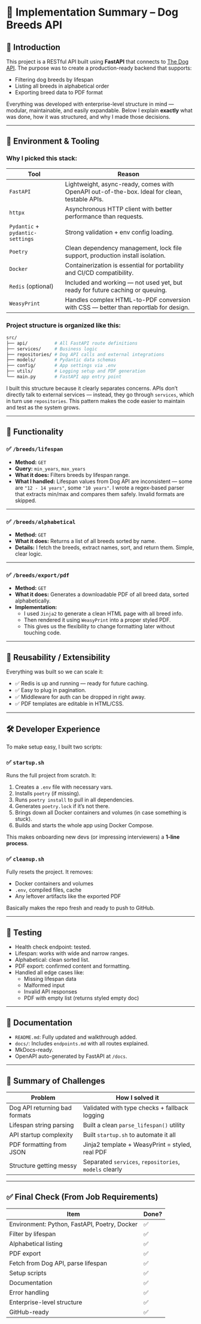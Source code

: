 # 🧠 Implementation Summary – Dog Breeds API

## 👋 Introduction

This project is a RESTful API built using **FastAPI** that connects to [The Dog API](https://thedogapi.com). The purpose was to create a production-ready backend that supports:

- Filtering dog breeds by lifespan
- Listing all breeds in alphabetical order
- Exporting breed data to PDF format

Everything was developed with enterprise-level structure in mind — modular, maintainable, and easily expandable. Below I explain **exactly** what was done, how it was structured, and why I made those decisions.

---

## 🔧 Environment & Tooling

### Why I picked this stack:

| Tool | Reason |
|------|--------|
| `FastAPI` | Lightweight, async-ready, comes with OpenAPI out-of-the-box. Ideal for clean, testable APIs. |
| `httpx` | Asynchronous HTTP client with better performance than requests. |
| `Pydantic` + `pydantic-settings` | Strong validation + env config loading. |
| `Poetry` | Clean dependency management, lock file support, production install isolation. |
| `Docker` | Containerization is essential for portability and CI/CD compatibility. |
| `Redis` (optional) | Included and working — not used yet, but ready for future caching or queuing. |
| `WeasyPrint` | Handles complex HTML-to-PDF conversion with CSS — better than reportlab for design. |

### Project structure is organized like this:

```bash
src/
├── api/          # All FastAPI route definitions
├── services/     # Business logic
├── repositories/ # Dog API calls and external integrations
├── models/       # Pydantic data schemas
├── config/       # App settings via .env
├── utils/        # Logging setup and PDF generation
└── main.py       # FastAPI app entry point
```

I built this structure because it clearly separates concerns. APIs don’t directly talk to external services — instead, they go through `services`, which in turn use `repositories`. This pattern makes the code easier to maintain and test as the system grows.

---

## 🚀 Functionality

### ✅ `/breeds/lifespan`
- **Method:** `GET`
- **Query:** `min_years`, `max_years`
- **What it does:** Filters breeds by lifespan range.
- **What I handled:** Lifespan values from Dog API are inconsistent — some are `"12 - 14 years"`, some `"10 years"`. I wrote a regex-based parser that extracts min/max and compares them safely. Invalid formats are skipped.

---

### ✅ `/breeds/alphabetical`
- **Method:** `GET`
- **What it does:** Returns a list of all breeds sorted by name.
- **Details:** I fetch the breeds, extract names, sort, and return them. Simple, clear logic.

---

### ✅ `/breeds/export/pdf`
- **Method:** `GET`
- **What it does:** Generates a downloadable PDF of all breed data, sorted alphabetically.
- **Implementation:** 
  - I used `Jinja2` to generate a clean HTML page with all breed info.
  - Then rendered it using `WeasyPrint` into a proper styled PDF.
  - This gives us the flexibility to change formatting later without touching code.

---

## 🔁 Reusability / Extensibility

Everything was built so we can scale it:

- ✅ Redis is up and running — ready for future caching.
- ✅ Easy to plug in pagination.
- ✅ Middleware for auth can be dropped in right away.
- ✅ PDF templates are editable in HTML/CSS.

---

## 🛠 Developer Experience

To make setup easy, I built two scripts:

### ✅ `startup.sh`
Runs the full project from scratch. It:

1. Creates a `.env` file with necessary vars.
2. Installs `poetry` (if missing).
3. Runs `poetry install` to pull in all dependencies.
4. Generates `poetry.lock` if it’s not there.
5. Brings down all Docker containers and volumes (in case something is stuck).
6. Builds and starts the whole app using Docker Compose.

This makes onboarding new devs (or impressing interviewers) a **1-line process**.

### ✅ `cleanup.sh`
Fully resets the project. It removes:
- Docker containers and volumes
- `.env`, compiled files, cache
- Any leftover artifacts like the exported PDF

Basically makes the repo fresh and ready to push to GitHub.

---

## 🧪 Testing

- Health check endpoint: tested.
- Lifespan: works with wide and narrow ranges.
- Alphabetical: clean sorted list.
- PDF export: confirmed content and formatting.
- Handled all edge cases like:
  - Missing lifespan data
  - Malformed input
  - Invalid API responses
  - PDF with empty list (returns styled empty doc)

---

## 📘 Documentation

- `README.md`: Fully updated and walkthrough added.
- `docs/`: Includes `endpoints.md` with all routes explained.
- MkDocs-ready.
- OpenAPI auto-generated by FastAPI at `/docs`.

---

## 🧠 Summary of Challenges

| Problem | How I solved it |
|--------|------------------|
| Dog API returning bad formats | Validated with type checks + fallback logging |
| Lifespan string parsing | Built a clean `parse_lifespan()` utility |
| API startup complexity | Built `startup.sh` to automate it all |
| PDF formatting from JSON | Jinja2 template + WeasyPrint = styled, real PDF |
| Structure getting messy | Separated `services`, `repositories`, `models` clearly |

---

## ✅ Final Check (From Job Requirements)

| Item | Done? |
|------|-------|
| Environment: Python, FastAPI, Poetry, Docker | ✅ |
| Filter by lifespan | ✅ |
| Alphabetical listing | ✅ |
| PDF export | ✅ |
| Fetch from Dog API, parse lifespan | ✅ |
| Setup scripts | ✅ |
| Documentation | ✅ |
| Error handling | ✅ |
| Enterprise-level structure | ✅ |
| GitHub-ready | ✅ |
